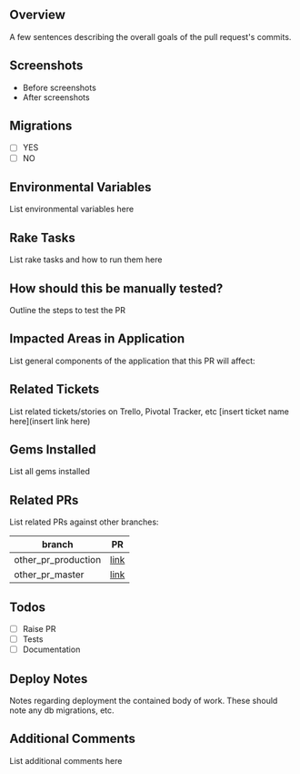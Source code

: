 ## Overview
A few sentences describing the overall goals of the pull request's commits.
## Screenshots
- Before screenshots
- After screenshots

## Migrations
- [ ] YES 
- [ ] NO
## Environmental Variables
List environmental variables here
## Rake Tasks
List rake tasks and how to run them here
## How should this be manually tested?
Outline the steps to test the PR
## Impacted Areas in Application
List general components of the application that this PR will affect:
## Related Tickets
List related tickets/stories on Trello, Pivotal Tracker, etc
[insert ticket name here](insert link here)
## Gems Installed
List all gems installed
## Related PRs
List related PRs against other branches:

branch | PR
------ | ------
other_pr_production | [link]()
other_pr_master | [link]()
## Todos
- [ ] Raise PR
- [ ] Tests
- [ ] Documentation
## Deploy Notes
Notes regarding deployment the contained body of work.  These should note any
db migrations, etc.
## Additional Comments
List additional comments here